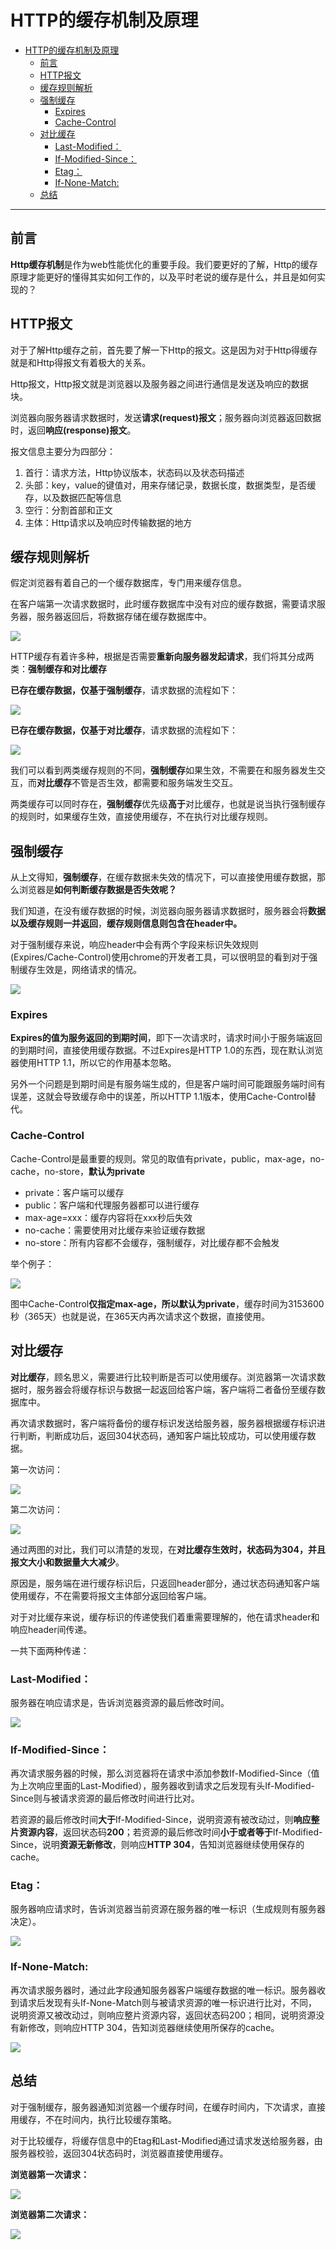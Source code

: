 # HTTP的缓存机制及原理

- [HTTP的缓存机制及原理](#http的缓存机制及原理)
    - [前言](#前言)
    - [HTTP报文](#http报文)
    - [缓存规则解析](#缓存规则解析)
    - [强制缓存](#强制缓存)
        - [Expires](#expires)
        - [Cache-Control](#cache-control)
    - [对比缓存](#对比缓存)
        - [Last-Modified：](#last-modified)
        - [If-Modified-Since：](#if-modified-since)
        - [Etag：](#etag)
        - [If-None-Match:](#if-none-match)
    - [总结](#总结)

--------------

## 前言

**Http缓存机制**是作为web性能优化的重要手段。我们要更好的了解，Http的缓存原理才能更好的懂得其实如何工作的，以及平时老说的缓存是什么，并且是如何实现的？

## HTTP报文

对于了解Http缓存之前，首先要了解一下Http的报文。这是因为对于Http得缓存就是和Http得报文有着极大的关系。

Http报文，Http报文就是浏览器以及服务器之间进行通信是发送及响应的数据块。

浏览器向服务器请求数据时，发送**请求(request)报文**；服务器向浏览器返回数据时，返回**响应(response)报文**。

报文信息主要分为四部分：

1. 首行：请求方法，Http协议版本，状态码以及状态码描述
2. 头部：key，value的键值对，用来存储记录，数据长度，数据类型，是否缓存，以及数据匹配等信息
3. 空行：分割首部和正文
4. 主体：Http请求以及响应时传输数据的地方

## 缓存规则解析

假定浏览器有着自己的一个缓存数据库，专门用来缓存信息。

在客户端第一次请求数据时，此时缓存数据库中没有对应的缓存数据，需要请求服务器，服务器返回后，将数据存储在缓存数据库中。

![](https://ykitty.oss-cn-beijing.aliyuncs.com/photo/http%E7%AC%AC%E4%B8%80%E6%AC%A1%E8%AF%B7%E6%B1%82%E6%95%B0%E6%8D%AE.jpg)

HTTP缓存有着许多种，根据是否需要**重新向服务器发起请求**，我们将其分成两类：**强制缓存和对比缓存**

**已存在缓存数据，仅基于强制缓存**，请求数据的流程如下：

![](https://ykitty.oss-cn-beijing.aliyuncs.com/photo/%E5%BC%BA%E5%88%B6%E7%BC%93%E5%AD%98.jpg)

**已存在缓存数据，仅基于对比缓存**，请求数据的流程如下：

![](https://ykitty.oss-cn-beijing.aliyuncs.com/photo/%E5%AF%B9%E6%AF%94%E7%BC%93%E5%AD%98.jpg)

我们可以看到两类缓存规则的不同，**强制缓存**如果生效，不需要在和服务器发生交互，而**对比缓存**不管是否生效，都需要和服务端发生交互。

两类缓存可以同时存在，**强制缓存**优先级**高于**对比缓存，也就是说当执行强制缓存的规则时，如果缓存生效，直接使用缓存，不在执行对比缓存规则。

## 强制缓存

从上文得知，**强制缓存**，在缓存数据未失效的情况下，可以直接使用缓存数据，那么浏览器是**如何判断缓存数据是否失效呢？**

我们知道，在没有缓存数据的时候，浏览器向服务器请求数据时，服务器会将**数据以及缓存规则一并返回**，**缓存规则信息则包含在header中。**

对于强制缓存来说，响应header中会有两个字段来标识失效规则(Expires/Cache-Control)使用chrome的开发者工具，可以很明显的看到对于强制缓存生效是，网络请求的情况。

![](https://ykitty.oss-cn-beijing.aliyuncs.com/photo/%E7%BD%91%E7%BB%9C%E8%AF%B7%E6%B1%82%E6%83%85%E5%86%B5.jpg)

### Expires

**Expires的值为服务返回的到期时间**，即下一次请求时，请求时间小于服务端返回的到期时间，直接使用缓存数据。不过Expires是HTTP 1.0的东西，现在默认浏览器使用HTTP 1.1，所以它的作用基本忽略。

另外一个问题是到期时间是有服务端生成的，但是客户端时间可能跟服务端时间有误差，这就会导致缓存命中的误差，所以HTTP 1.1版本，使用Cache-Control替代。

### Cache-Control

Cache-Control是最重要的规则。常见的取值有private，public，max-age，no-cache，no-store，**默认为private**

- private：客户端可以缓存
- public：客户端和代理服务器都可以进行缓存
- max-age=xxx：缓存内容将在xxx秒后失效
- no-cache：需要使用对比缓存来验证缓存数据
- no-store：所有内容都不会缓存，强制缓存，对比缓存都不会触发

举个例子：

![](https://ykitty.oss-cn-beijing.aliyuncs.com/photo/%E5%BC%BA%E5%88%B6%E7%BC%93%E5%AD%98%E4%BE%8B%E5%AD%90.jpg)

图中Cache-Control**仅指定max-age，所以默认为private**，缓存时间为3153600秒（365天）也就是说，在365天内再次请求这个数据，直接使用。

## 对比缓存

**对比缓存**，顾名思义，需要进行比较判断是否可以使用缓存。浏览器第一次请求数据时，服务器会将缓存标识与数据一起返回给客户端，客户端将二者备份至缓存数据库中。

再次请求数据时，客户端将备份的缓存标识发送给服务器，服务器根据缓存标识进行判断，判断成功后，返回304状态码，通知客户端比较成功，可以使用缓存数据。

第一次访问：

![](https://ykitty.oss-cn-beijing.aliyuncs.com/photo/%E7%AC%AC%E4%B8%80%E6%AC%A1%E8%AE%BF%E9%97%AE.jpg)

第二次访问：

![](https://ykitty.oss-cn-beijing.aliyuncs.com/photo/%E7%AC%AC%E4%BA%8C%E6%AC%A1%E8%AE%BF%E9%97%AE.jpg)

通过两图的对比，我们可以清楚的发现，在**对比缓存生效时，状态码为304，并且报文大小和数据量大大减少**。

原因是，服务端在进行缓存标识后，只返回header部分，通过状态码通知客户端使用缓存，不在需要将报文主体部分返回给客户端。

对于对比缓存来说，缓存标识的传递使我们着重需要理解的，他在请求header和响应header间传递。

一共下面两种传递：

### Last-Modified：

服务器在响应请求是，告诉浏览器资源的最后修改时间。

![](https://ykitty.oss-cn-beijing.aliyuncs.com/photo/Last-Modified.jpg)

### If-Modified-Since：

再次请求服务器的时候，那么浏览器将在请求中添加参数If-Modified-Since（值为上次响应里面的Last-Modified），服务器收到请求之后发现有头If-Modified-Since则与被请求资源的最后修改时间进行比对。

若资源的最后修改时间**大于**If-Modified-Since，说明资源有被改动过，则**响应整片资源内容**，返回状态码**200**；若资源的最后修改时间**小于或者等于**If-Modified-Since，说明**资源无新修改**，则响应**HTTP 304**，告知浏览器继续使用保存的cache。

### Etag：

服务器响应请求时，告诉浏览器当前资源在服务器的唯一标识（生成规则有服务器决定）。

![](https://ykitty.oss-cn-beijing.aliyuncs.com/photo/Etag.jpg)

### If-None-Match:

再次请求服务器时，通过此字段通知服务器客户端缓存数据的唯一标识。服务器收到请求后发现有头If-None-Match则与被请求资源的唯一标识进行比对，不同，说明资源又被改动过，则响应整片资源内容，返回状态码200；相同，说明资源没有新修改，则响应HTTP 304，告知浏览器继续使用所保存的cache。

![](https://ykitty.oss-cn-beijing.aliyuncs.com/photo/If-None_Match.jpg)

## 总结

对于强制缓存，服务器通知浏览器一个缓存时间，在缓存时间内，下次请求，直接用缓存，不在时间内，执行比较缓存策略。

对于比较缓存，将缓存信息中的Etag和Last-Modified通过请求发送给服务器，由服务器校验，返回304状态码时，浏览器直接使用缓存。

**浏览器第一次请求：**

![](https://ykitty.oss-cn-beijing.aliyuncs.com/photo/%E7%AC%AC%E4%B8%80%E6%AC%A1%E8%AF%B7%E6%B1%82.jpg)

**浏览器第二次请求：**

![](https://ykitty.oss-cn-beijing.aliyuncs.com/photo/%E7%AC%AC%E4%BA%8C%E6%AC%A1%E8%AF%B7%E6%B1%82.jpg)






